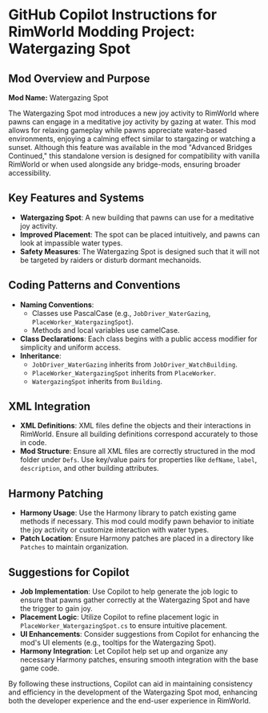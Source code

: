 # GitHub Copilot Instructions for RimWorld Modding Project: Watergazing Spot

## Mod Overview and Purpose

**Mod Name:** Watergazing Spot

The Watergazing Spot mod introduces a new joy activity to RimWorld where pawns can engage in a meditative joy activity by gazing at water. This mod allows for relaxing gameplay while pawns appreciate water-based environments, enjoying a calming effect similar to stargazing or watching a sunset. Although this feature was available in the mod "Advanced Bridges Continued," this standalone version is designed for compatibility with vanilla RimWorld or when used alongside any bridge-mods, ensuring broader accessibility.

## Key Features and Systems

- **Watergazing Spot**: A new building that pawns can use for a meditative joy activity.
- **Improved Placement**: The spot can be placed intuitively, and pawns can look at impassible water types.
- **Safety Measures**: The Watergazing Spot is designed such that it will not be targeted by raiders or disturb dormant mechanoids.

## Coding Patterns and Conventions

- **Naming Conventions**: 
  - Classes use PascalCase (e.g., `JobDriver_WaterGazing`, `PlaceWorker_WatergazingSpot`).
  - Methods and local variables use camelCase.
- **Class Declarations**: Each class begins with a public access modifier for simplicity and uniform access.
- **Inheritance**:
  - `JobDriver_WaterGazing` inherits from `JobDriver_WatchBuilding`.
  - `PlaceWorker_WatergazingSpot` inherits from `PlaceWorker`.
  - `WatergazingSpot` inherits from `Building`.
  
## XML Integration

- **XML Definitions**: XML files define the objects and their interactions in RimWorld. Ensure all building definitions correspond accurately to those in code.
- **Mod Structure**: Ensure all XML files are correctly structured in the mod folder under `Defs`. Use key/value pairs for properties like `defName`, `label`, `description`, and other building attributes.

## Harmony Patching

- **Harmony Usage**: Use the Harmony library to patch existing game methods if necessary. This mod could modify pawn behavior to initiate the joy activity or customize interaction with water types.
- **Patch Location**: Ensure Harmony patches are placed in a directory like `Patches` to maintain organization.

## Suggestions for Copilot

- **Job Implementation**: Use Copilot to help generate the job logic to ensure that pawns gather correctly at the Watergazing Spot and have the trigger to gain joy.
- **Placement Logic**: Utilize Copilot to refine placement logic in `PlaceWorker_WatergazingSpot.cs` to ensure intuitive placement.
- **UI Enhancements**: Consider suggestions from Copilot for enhancing the mod's UI elements (e.g., tooltips for the Watergazing Spot).
- **Harmony Integration**: Let Copilot help set up and organize any necessary Harmony patches, ensuring smooth integration with the base game code.

By following these instructions, Copilot can aid in maintaining consistency and efficiency in the development of the Watergazing Spot mod, enhancing both the developer experience and the end-user experience in RimWorld.
